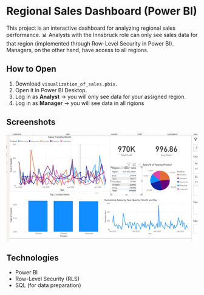# Regional Sales Dashboard (Power BI)

This project is an interactive dashboard for analyzing regional sales performance.
📊 Analysts with the Innsbruck role can only see sales data for that region (implemented through Row-Level Security in Power BI). Managers, on the other hand, have access to all regions.

## How to Open
1. Download `visualization_of_sales.pbix`.
2. Open it in Power BI Desktop.
3. Log in as **Analyst** → you will only see data for your assigned region.
4. Log in as **Manager** → you will see data in all rigions

## Screenshots
![Dashboard](main.jpg)

## Technologies
- Power BI  
- Row-Level Security (RLS)  
- SQL (for data preparation)  

